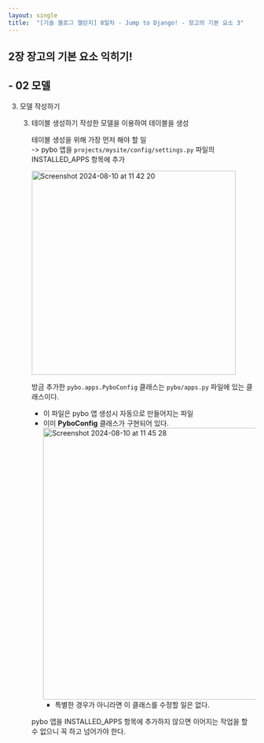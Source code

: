 ```yaml
---
layout: single
title:  "[기술 블로그 챌린지] 8일차 - Jump to Django! - 장고의 기본 요소 3"
---
```


## 2장 장고의 기본 요소 익히기!
## - 02 모델

3. 모델 작성하기
   
   3. 테이블 생성하기
      작성한 모델을 이용하여 테이블을 생성

      테이블 생성을 위해 가장 먼저 해야 할 일<br>
      -> pybo 앱을 `projects/mysite/config/settings.py` 파일의 INSTALLED_APPS 항목에 추가

      <img width="415" alt="Screenshot 2024-08-10 at 11 42 20" src="https://github.com/user-attachments/assets/83fd719c-f5c7-48e1-8ec5-5ce05ef23ec5">

      방금 추가한 `pybo.apps.PyboConfig` 클래스는 `pybo/apps.py` 파일에 있는 클래스이다.
      - 이 파일은 pybo 앱 생성시 자동으로 만들어지는 파일
      - 이미 **PyboConfig** 클래스가 구현되어 있다.
        <img width="553" alt="Screenshot 2024-08-10 at 11 45 28" src="https://github.com/user-attachments/assets/e0acbbbc-2489-45d7-a55f-ca688dea328f">
        - 특별한 경우가 아니라면 이 클래스를 수정할 일은 없다.

      pybo 앱을 INSTALLED_APPS 항목에 추가하지 않으면 이어지는 작업을 할 수 없으니 꼭 하고 넘어가야 한다.
